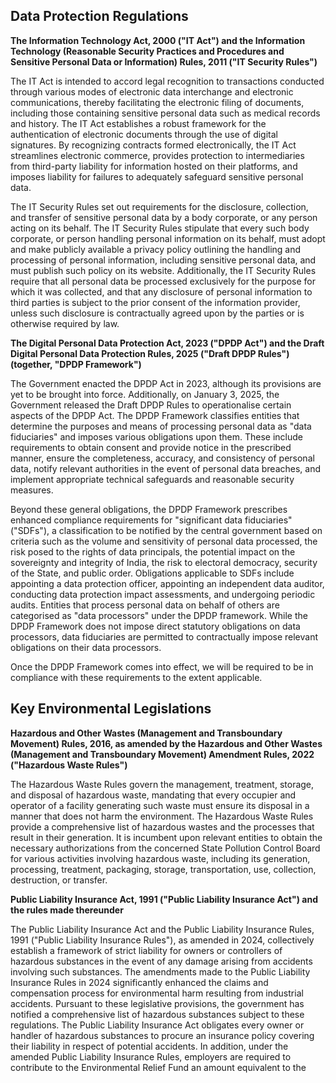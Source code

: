 ## Data Protection Regulations

**The Information Technology Act, 2000 ("IT Act") and the Information Technology (Reasonable Security Practices and Procedures and Sensitive Personal Data or Information) Rules, 2011 ("IT Security Rules")**

The IT Act is intended to accord legal recognition to transactions conducted through various modes of electronic data interchange and electronic communications, thereby facilitating the electronic filing of documents, including those containing sensitive personal data such as medical records and history. The IT Act establishes a robust framework for the authentication of electronic documents through the use of digital signatures. By recognizing contracts formed electronically, the IT Act streamlines electronic commerce, provides protection to intermediaries from third-party liability for information hosted on their platforms, and imposes liability for failures to adequately safeguard sensitive personal data.

The IT Security Rules set out requirements for the disclosure, collection, and transfer of sensitive personal data by a body corporate, or any person acting on its behalf. The IT Security Rules stipulate that every such body corporate, or person handling personal information on its behalf, must adopt and make publicly available a privacy policy outlining the handling and processing of personal information, including sensitive personal data, and must publish such policy on its website. Additionally, the IT Security Rules require that all personal data be processed exclusively for the purpose for which it was collected, and that any disclosure of personal information to third parties is subject to the prior consent of the information provider, unless such disclosure is contractually agreed upon by the parties or is otherwise required by law.

**The Digital Personal Data Protection Act, 2023 ("DPDP Act") and the Draft Digital Personal Data Protection Rules, 2025 ("Draft DPDP Rules") (together, "DPDP Framework")**

The Government enacted the DPDP Act in 2023, although its provisions are yet to be brought into force. Additionally, on January 3, 2025, the Government released the Draft DPDP Rules to operationalise certain aspects of the DPDP Act. The DPDP Framework classifies entities that determine the purposes and means of processing personal data as "data fiduciaries" and imposes various obligations upon them. These include requirements to obtain consent and provide notice in the prescribed manner, ensure the completeness, accuracy, and consistency of personal data, notify relevant authorities in the event of personal data breaches, and implement appropriate technical safeguards and reasonable security measures.

Beyond these general obligations, the DPDP Framework prescribes enhanced compliance requirements for "significant data fiduciaries" ("SDFs"), a classification to be notified by the central government based on criteria such as the volume and sensitivity of personal data processed, the risk posed to the rights of data principals, the potential impact on the sovereignty and integrity of India, the risk to electoral democracy, security of the State, and public order. Obligations applicable to SDFs include appointing a data protection officer, appointing an independent data auditor, conducting data protection impact assessments, and undergoing periodic audits. Entities that process personal data on behalf of others are categorised as "data processors" under the DPDP framework. While the DPDP Framework does not impose direct statutory obligations on data processors, data fiduciaries are permitted to contractually impose relevant obligations on their data processors.

Once the DPDP Framework comes into effect, we will be required to be in compliance with these requirements to the extent applicable.

## Key Environmental Legislations

**Hazardous and Other Wastes (Management and Transboundary Movement) Rules, 2016, as amended by the Hazardous and Other Wastes (Management and Transboundary Movement) Amendment Rules, 2022 ("Hazardous Waste Rules")**

The Hazardous Waste Rules govern the management, treatment, storage, and disposal of hazardous waste, mandating that every occupier and operator of a facility generating such waste must ensure its disposal in a manner that does not harm the environment. The Hazardous Waste Rules provide a comprehensive list of hazardous wastes and the processes that result in their generation. It is incumbent upon relevant entities to obtain the necessary authorizations from the concerned State Pollution Control Board for various activities involving hazardous waste, including its generation, processing, treatment, packaging, storage, transportation, use, collection, destruction, or transfer.

**Public Liability Insurance Act, 1991 ("Public Liability Insurance Act") and the rules made thereunder**

The Public Liability Insurance Act and the Public Liability Insurance Rules, 1991 ("Public Liability Insurance Rules"), as amended in 2024, collectively establish a framework of strict liability for owners or controllers of hazardous substances in the event of any damage arising from accidents involving such substances. The amendments made to the Public Liability Insurance Rules in 2024 significantly enhanced the claims and compensation process for environmental harm resulting from industrial accidents. Pursuant to these legislative provisions, the government has notified a comprehensive list of hazardous substances subject to these regulations. The Public Liability Insurance Act obligates every owner or handler of hazardous substances to procure an insurance policy covering their liability in respect of potential accidents. In addition, under the amended Public Liability Insurance Rules, employers are required to contribute to the Environmental Relief Fund an amount equivalent to the
